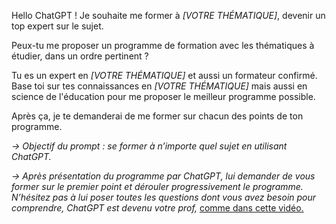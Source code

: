 Hello ChatGPT ! Je souhaite me former à _[VOTRE THÉMATIQUE]_, devenir un top expert sur le sujet.

Peux-tu me proposer un programme de formation avec les thématiques à étudier, dans un ordre pertinent ?

Tu es un expert en _[VOTRE THÉMATIQUE]_ et aussi un formateur confirmé. Base toi sur tes connaissances en _[VOTRE THÉMATIQUE]_ mais aussi en science de l'éducation pour me proposer le meilleur programme possible.

Après ça, je te demanderai de me former sur chacun des points de ton programme.

_→ Objectif du prompt : se former à n’importe quel sujet en utilisant ChatGPT._

_→ Après présentation du programme par ChatGPT, lui demander de vous former sur le premier point et dérouler progressivement le programme. N’hésitez pas à lui poser toutes les questions dont vous avez besoin pour comprendre, ChatGPT est devenu votre prof,_ [comme dans cette vidéo.](https://youtu.be/SN8fxwT5B48?t=400)